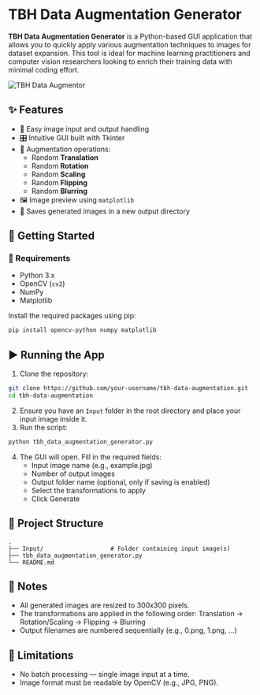 # TBH Data Augmentation Generator

**TBH Data Augmentation Generator** is a Python-based GUI application that allows you to quickly apply various augmentation techniques to images for dataset expansion. This tool is ideal for machine learning practitioners and computer vision researchers looking to enrich their training data with minimal coding effort.

![TBH Data Augmentor](https://github.com/user-attachments/assets/4ed0d325-4014-4b3b-9bc6-081f5f2c0835)


## ✨ Features

- 📁 Easy image input and output handling
- 🎛️ Intuitive GUI built with Tkinter
- 🔄 Augmentation operations:
  - Random **Translation**
  - Random **Rotation**
  - Random **Scaling**
  - Random **Flipping**
  - Random **Blurring**
- 🖼️ Image preview using `matplotlib`
- 💾 Saves generated images in a new output directory


## 🚀 Getting Started

### 🔧 Requirements

- Python 3.x
- OpenCV (`cv2`)
- NumPy
- Matplotlib

Install the required packages using pip:

```bash
pip install opencv-python numpy matplotlib
```


## ▶️ Running the App
1. Clone the repository:
```bash
git clone https://github.com/your-username/tbh-data-augmentation.git
cd tbh-data-augmentation
```
2. Ensure you have an ```Input``` folder in the root directory and place your input image inside it.
3. Run the script: 
```bash
python tbh_data_augmentation_generator.py
```
4. The GUI will open. Fill in the required fields:
    - Input image name (e.g., example.jpg)
    - Number of output images
    - Output folder name (optional, only if saving is enabled)
    - Select the transformations to apply
    - Click Generate


## 📁 Project Structure
```
.
├── Input/                   # Folder containing input image(s)
├── tbh_data_augmentation_generator.py
└── README.md
```


## 📝 Notes
- All generated images are resized to 300x300 pixels.
- The transformations are applied in the following order:
Translation → Rotation/Scaling → Flipping → Blurring
- Output filenames are numbered sequentially (e.g., 0.png, 1.png, ...)


## 📌 Limitations
- No batch processing — single image input at a time.
- Image format must be readable by OpenCV (e.g., JPG, PNG).
